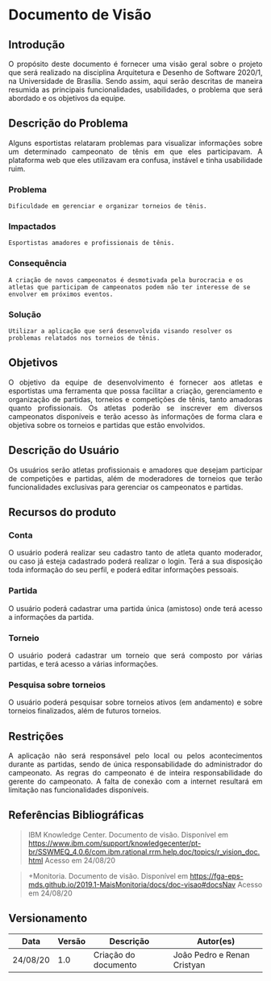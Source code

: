 # Documento de Visão

## Introdução
<p align = "justify">
O propósito deste documento é fornecer uma visão geral sobre o projeto que será realizado na disciplina Arquitetura e Desenho de Software 2020/1, na Universidade de Brasília. Sendo assim, aqui serão descritas de maneira resumida as principais funcionalidades, usabilidades, o problema que será abordado e os objetivos da equipe.
</p>

## Descrição do Problema 
<p align = "justify">
Alguns esportistas relataram problemas para visualizar informações sobre um determinado campeonato de tênis em que eles participavam. A plataforma web que eles utilizavam era confusa, instável e tinha usabilidade ruim. 
</p>

### Problema
    Dificuldade em gerenciar e organizar torneios de tênis.

### Impactados
    Esportistas amadores e profissionais de tênis.

### Consequência
    A criação de novos campeonatos é desmotivada pela burocracia e os atletas que participam de campeonatos podem não ter interesse de se envolver em próximos eventos.

### Solução
    Utilizar a aplicação que será desenvolvida visando resolver os problemas relatados nos torneios de tênis.

## Objetivos
<p align = "justify">
O objetivo da equipe de desenvolvimento é fornecer aos atletas e esportistas uma ferramenta que possa facilitar a criação, gerenciamento e organização de partidas, torneios e competições de tênis, tanto amadoras quanto profissionais. Os atletas poderão se inscrever em diversos campeonatos disponíveis e terão acesso às informações de forma clara e objetiva sobre os torneios e partidas que estão envolvidos.
</p>

## Descrição do Usuário 
<p align = "justify">
Os usuários serão atletas profissionais e amadores que desejam participar de competições e partidas, além de moderadores de torneios que terão funcionalidades exclusivas para gerenciar os campeonatos e partidas.
</p>

## Recursos do produto
### Conta
<p align = "justify">
O usuário poderá realizar seu cadastro tanto de atleta quanto moderador, ou caso já esteja cadastrado poderá realizar o login. Terá a sua disposição toda informação do seu perfil, e poderá editar informações pessoais.
</p>

### Partida
<p align = "justify">
O usuário poderá cadastrar uma partida única (amistoso) onde terá acesso a informações da partida.
</p>

### Torneio
<p align = "justify">
O usuário poderá cadastrar um torneio que será composto por várias partidas, e terá acesso a várias informações.
</p>

### Pesquisa sobre torneios
<p align = "justify">
O usuário poderá pesquisar sobre torneios ativos (em andamento) e sobre torneios finalizados, além de futuros torneios.
</p>

## Restrições
<p align = "justify">
A aplicação não será responsável pelo local ou pelos acontecimentos durante as partidas, sendo de única responsabilidade do administrador do campeonato. As regras do campeonato é de inteira responsabilidade do gerente do campeonato. A falta de conexão com a internet resultará em limitação nas funcionalidades disponíveis.
</p>

## Referências Bibliográficas

> IBM Knowledge Center. Documento de visão. Disponível em https://www.ibm.com/support/knowledgecenter/pt-br/SSWMEQ_4.0.6/com.ibm.rational.rrm.help.doc/topics/r_vision_doc.html Acesso em 24/08/20

> +Monitoria. Documento de visão. Disponível em https://fga-eps-mds.github.io/2019.1-MaisMonitoria/docs/doc-visao#docsNav Acesso em 24/08/20

## Versionamento
| Data | Versão | Descrição | Autor(es) |
| -- | -- | -- | -- |
| 24/08/20 | 1.0 | Criação do documento | João Pedro e Renan Cristyan | 

